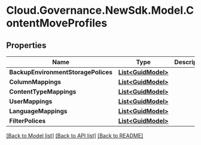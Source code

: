 # Cloud.Governance.NewSdk.Model.ContentMoveProfiles
## Properties

Name | Type | Description | Notes
------------ | ------------- | ------------- | -------------
**BackupEnvironmentStoragePolices** | [**List&lt;GuidModel&gt;**](GuidModel.md) |  | [optional] 
**ColumnMappings** | [**List&lt;GuidModel&gt;**](GuidModel.md) |  | [optional] 
**ContentTypeMappings** | [**List&lt;GuidModel&gt;**](GuidModel.md) |  | [optional] 
**UserMappings** | [**List&lt;GuidModel&gt;**](GuidModel.md) |  | [optional] 
**LanguageMappings** | [**List&lt;GuidModel&gt;**](GuidModel.md) |  | [optional] 
**FilterPolices** | [**List&lt;GuidModel&gt;**](GuidModel.md) |  | [optional] 

[[Back to Model list]](../README.md#documentation-for-models) [[Back to API list]](../README.md#documentation-for-api-endpoints) [[Back to README]](../README.md)

